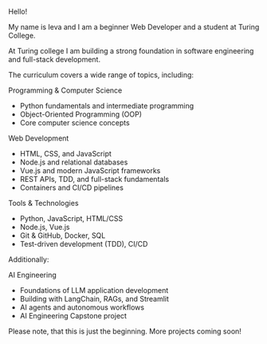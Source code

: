 Hello!

My name is Ieva and I am a beginner Web Developer and a student at Turing College.

At Turing college I am building a strong foundation in software engineering and full-stack development.

The curriculum covers a wide range of topics, including:

Programming & Computer Science
- Python fundamentals and intermediate programming
- Object-Oriented Programming (OOP)
- Core computer science concepts

Web Development
- HTML, CSS, and JavaScript
- Node.js and relational databases
- Vue.js and modern JavaScript frameworks
- REST APIs, TDD, and full-stack fundamentals
- Containers and CI/CD pipelines


Tools & Technologies
- Python, JavaScript, HTML/CSS
- Node.js, Vue.js
- Git & GitHub, Docker, SQL
- Test-driven development (TDD), CI/CD


Additionally:

AI Engineering
- Foundations of LLM application development
- Building with LangChain, RAGs, and Streamlit
- AI agents and autonomous workflows
- AI Engineering Capstone project

Please note, that this is just the beginning. More projects coming soon!

